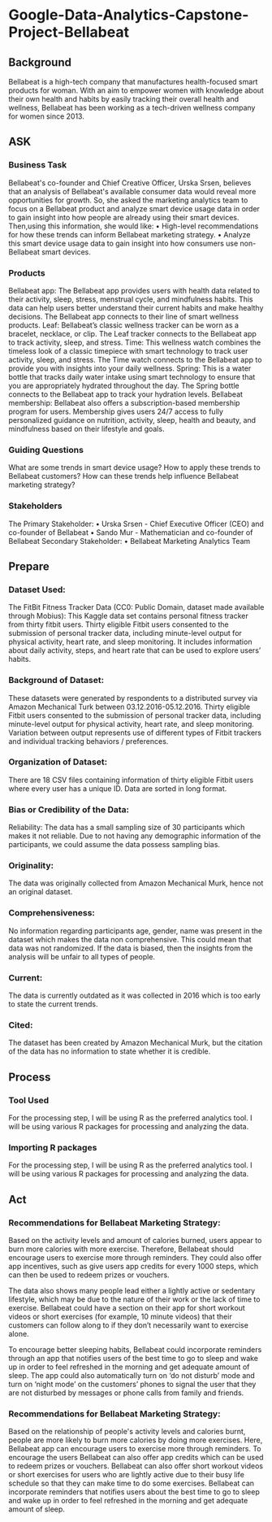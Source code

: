 # Google-Data-Analytics-Capstone-Project-Bellabeat
## Background
Bellabeat is a high-tech company that manufactures health-focused smart products for woman. With an aim to empower women with knowledge about their own health and habits by easily tracking their overall health and wellness, Bellabeat has been working as a tech-driven wellness company for women since 2013.
## ASK
### Business Task
Bellabeat's co-founder and Chief Creative Officer, Urska Srsen, believes that an analysis of Bellabeat's available consumer data would reveal more opportunities for growth. So, she asked the marketing analytics team to focus on a Bellabeat product and analyze smart device usage data in order to gain insight into how people are already using their smart devices. Then,using this information, she would like:
• High-level recommendations for how these trends can inform Bellabeat marketing strategy.
• Analyze this smart device usage data to gain insight into how consumers use non-Bellabeat smart devices.
### Products
Bellabeat app: The Bellabeat app provides users with health data related to their activity, sleep, stress, menstrual cycle, and mindfulness habits. This data can help users better understand their current habits and make healthy decisions. The Bellabeat app connects to their line of smart wellness products.
Leaf: Bellabeat’s classic wellness tracker can be worn as a bracelet, necklace, or clip. The Leaf tracker connects to the Bellabeat app to track activity, sleep, and stress.
Time: This wellness watch combines the timeless look of a classic timepiece with smart technology to track user activity, sleep, and stress. The Time watch connects to the Bellabeat app to provide you with insights into your daily wellness.
Spring: This is a water bottle that tracks daily water intake using smart technology to ensure that you are appropriately hydrated throughout the day. The Spring bottle connects to the Bellabeat app to track your hydration levels.
Bellabeat membership: Bellabeat also offers a subscription-based membership program for users. Membership gives users 24/7 access to fully personalized guidance on nutrition, activity, sleep, health and beauty, and mindfulness based on their lifestyle and goals.
### Guiding Questions
What are some trends in smart device usage?
How to apply these trends to Bellabeat customers?
How can these trends help influence Bellabeat marketing strategy?
### Stakeholders
The Primary Stakeholder:
• Urska Srsen - Chief Executive Officer (CEO) and co-founder of Bellabeat
• Sando Mur - Mathematician and co-founder of Bellabeat
Secondary Stakeholder:
• Bellabeat Marketing Analytics Team
## Prepare
### Dataset Used:
The FitBit Fitness Tracker Data (CC0: Public Domain, dataset made available through Mobius): This Kaggle data set contains personal fitness tracker from thirty fitbit users. Thirty eligible Fitbit users consented to the submission of personal tracker data, including minute-level output for physical activity, heart rate, and sleep monitoring. It includes information about daily activity, steps, and heart rate that can be used to explore users’ habits.

### Background of Dataset:
These datasets were generated by respondents to a distributed survey via Amazon Mechanical Turk between 03.12.2016-05.12.2016. Thirty eligible Fitbit users consented to the submission of personal tracker data, including minute-level output for physical activity, heart rate, and sleep monitoring. Variation between output represents use of different types of Fitbit trackers and individual tracking behaviors / preferences.

### Organization of Dataset:
There are 18 CSV files containing information of thirty eligible Fitbit users where every user has a unique ID. Data are sorted in long format.

### Bias or Credibility of the Data:
Reliability: The data has a small sampling size of 30 participants which makes it not reliable. Due to not having any demographic information of the participants, we could assume the data possess sampling bias.

### Originality: 
The data was originally collected from Amazon Mechanical Murk, hence not an original dataset.

### Comprehensiveness: 
No information regarding participants age, gender, name was present in the dataset which makes the data non comprehensive. This could mean that data was not randomized. If the data is biased, then the insights from the analysis will be unfair to all types of people.

### Current: 
The data is currently outdated as it was collected in 2016 which is too early to state the current trends.

### Cited: 
The dataset has been created by Amazon Mechanical Murk, but the citation of the data has no information to state whether it is credible.
## Process
### Tool Used
For the processing step, I will be using R as the preferred analytics tool. I will be using various R packages for processing and analyzing the data.

### Importing R packages
For the processing step, I will be using R as the preferred analytics tool. I will be using various R packages for processing and analyzing the data.
## Act
### Recommendations for Bellabeat Marketing Strategy:

Based on the activity levels and amount of calories burned, users appear to burn more calories with more exercise. Therefore, Bellabeat should encourage users to exercise more through reminders. They could also offer app incentives, such as give users app credits for every 1000 steps, which can then be used to redeem prizes or vouchers.

The data also shows many people lead either a lightly active or sedentary lifestyle, which may be due to the nature of their work or the lack of time to exercise. Bellabeat could have a section on their app for short workout videos or short exercises (for example, 10 minute videos) that their customers can follow along to if they don’t necessarily want to exercise alone.

To encourage better sleeping habits, Bellabeat could incorporate reminders through an app that notifies users of the best time to go to sleep and wake up in order to feel refreshed in the morning and get adequate amount of sleep. The app could also automatically turn on ‘do not disturb’ mode and turn on ‘night mode’ on the customers’ phones to signal the user that they are not disturbed by messages or phone calls from family and friends.

### Recommendations for Bellabeat Marketing Strategy:

Based on the relationship of people's activity levels and calories burnt, people are more likely to burn more calories by doing more exercises. Here, Bellabeat app can encourage users to exercise more through reminders.
To encourage the users Bellabeat can also offer app credits which can be used to redeem prizes or vouchers.
Bellabeat can also offer short workout videos or short exercises for users who are lightly active due to their busy life schedule so that they can make time to do some exercises.
Bellabeat can incorporate reminders that notifies users about the best time to go to sleep and wake up in order to feel refreshed in the morning and get adequate amount of sleep.
